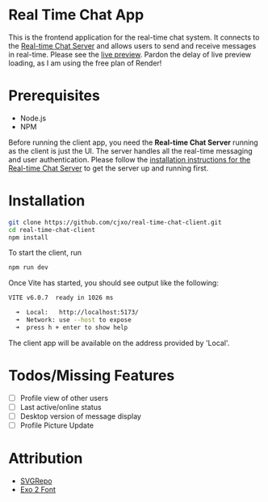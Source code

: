 # Real Time Chat App
This is the frontend application for the real-time chat system. It connects to the [Real-time Chat Server](https://github.com/cjxo/real-time-chat-server) and allows users to send and receive messages in real-time.
Please see the [live preview](https://real-time-chat-fullstack.onrender.com/). Pardon the delay of live preview loading, as I am using the free plan
of Render!

# Prerequisites
- Node.js
- NPM

Before running the client app, you need the **Real-time Chat Server** running as the client is just the UI. The server handles all the real-time messaging and user authentication.
Please follow the [installation instructions for the Real-time Chat Server](https://github.com/cjxo/real-time-chat-server) to get the server up and running first.

# Installation
```bash
git clone https://github.com/cjxo/real-time-chat-client.git
cd real-time-chat-client
npm install
```

To start the client, run
```bash
npm run dev
```

Once Vite has started, you should see output like the following:
```bash
VITE v6.0.7  ready in 1026 ms

  ➜  Local:   http://localhost:5173/
  ➜  Network: use --host to expose
  ➜  press h + enter to show help
```

The client app will be available on the address provided by 'Local'.

# Todos/Missing Features
- [ ] Profile view of other users
- [ ] Last active/online status
- [ ] Desktop version of message display
- [ ] Profile Picture Update

# Attribution
- [SVGRepo](https://www.svgrepo.com/)
- [Exo 2 Font](https://fonts.google.com/specimen/Exo+2)
